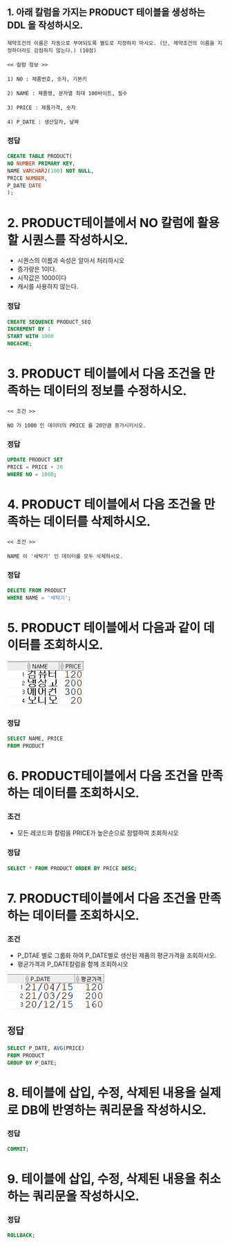 ## 1. 아래 칼럼을 가지는 PRODUCT 테이블을 생성하는 DDL 을 작성하시오.
```
제약조건의 이름은 자동으로 부여되도록 별도로 지정하지 마시오. (단, 제약조건의 이름을 지정하더라도 감점하지 않는다.) (10점)

<< 칼럼 정보 >>

1) NO : 제품번호, 숫자, 기본키

2) NAME : 제품명, 문자열 최대 100바이트, 필수

3) PRICE : 제품가격, 숫자

4) P_DATE : 생산일자, 날짜
```

### 정답
```sql
CREATE TABLE PRODUCT(
NO NUMBER PRIMARY KEY,
NAME VARCHAR2(100) NOT NULL,
PRICE NUMBER,
P_DATE DATE
);
```

# 2. PRODUCT테이블에서 NO 칼럼에 활용할 시퀀스를 작성하시오.
- 시퀀스의 이름과 속성은 알아서 처리하시오
- 증가량은 1이다.
- 시작값은 1000이다
- 캐시를 사용하지 않는다.

### 정답
```SQL
CREATE SEQUENCE PRODUCT_SEQ
INCREMENT BY 1
START WITH 1000
NOCACHE;
```

# 3. PRODUCT 테이블에서 다음 조건을 만족하는 데이터의 정보를 수정하시오.
```
<< 조건 >>

NO 가 1000 인 데이터의 PRICE 를 20만큼 증가시키시오.
```

### 정답
```sql
UPDATE PRODUCT SET
PRICE = PRICE + 20
WHERE NO = 1000;
```

# 4. PRODUCT 테이블에서 다음 조건을 만족하는 데이터를 삭제하시오.
```
<< 조건 >>

NAME 이 '세탁기' 인 데이터를 모두 삭제하시오.
```

### 정답
```SQL
DELETE FROM PRODUCT
WHERE NAME = '세탁기';
```

# 5. PRODUCT 테이블에서 다음과 같이 데이터를 조회하시오.

![image](image/PRODUCT1.png)

### 정답
```sql
SELECT NAME, PRICE
FROM PRODUCT
```

# 6. PRODUCT테이블에서 다음 조건을 만족하는 데이터를 조회하시오.
### 조건
- 모든 레코드와 칼럼을 PRICE가 높은순으로 정렬하여 조회하시오

### 정답
```SQL
SELECT * FROM PRODUCT ORDER BY PRICE DESC;
```

# 7. PRODUCT테이블에서 다음 조건을 만족하는 데이터를 조회하시오.
### 조건
- P_DTAE 별로 그룹화 하여 P_DATE별로 생산된 제품의 평균가격을 조회하시오.
- 평균가격과 P_DATE칼럼을 함께 조회하시오

![image](image/PRODUCT2.png)

## 정답
```SQL
SELECT P_DATE, AVG(PRICE)
FROM PRODUCT
GROUP BY P_DATE;
```


# 8. 테이블에 삽입, 수정, 삭제된 내용을 실제로 DB에 반영하는 쿼리문을 작성하시오.
### 정답
```SQL
COMMIT;
```
# 9. 테이블에 삽입, 수정, 삭제된 내용을 취소하는 쿼리문을 작성하시오.
### 정답
```SQL
ROLLBACK;
```
















